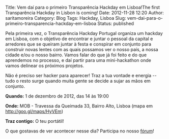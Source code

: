 Title: Vem daí para o primeiro Transparência Hackday em Lisboa!The first Transparência Hackday in Lisbon is coming!
Date: 2012-11-28 12:20
Author: saritamoreira
Category: Blog
Tags: Hackday, Lisboa
Slug: vem-dai-para-o-primeiro-transparencia-hackday-em-lisboa
Status: published

Pela primeira vez, o Transparência Hackday Portugal organiza um hackday em 
Lisboa, com o objetivo de encontrar e juntar o pessoal da capital e 
arredores que se queiram juntar à festa e conspirar em conjunto para 
construir novas lentes com as quais possamos ver o nosso país, a nossa 
cidade e/ou o nosso bairro. Vamos falar do que já foi feito e do que 
aprendemos no processo, e daí partir para uma mini-hackathon onde vamos 
delinear os próximos projetos.

Não é preciso ser hacker para aparecer! Traz a tua vontade e energia -- tudo 
o resto surge quando muita gente se decide a sujar as mãos em conjunto.

**Quando:** 1 de dezembro de 2012, das 14 às 19:00

**Onde:** MOB - Travessa da Queimada 33, Bairro Alto, Lisboa (mapa em <http://goo.gl/maps/HyVEm>)

**Traz contigo:** O teu portátil!

O que gostavas de ver acontecer nesse dia? Participa no nosso [fórum](http://transparenciahackday.org/forum/discussion/11/hackday-em-lisboa-dia-1-de-dezembro#Item_1)!

